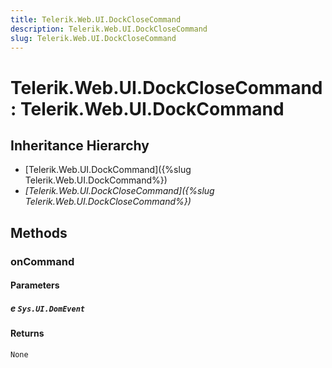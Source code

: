 ```yaml
---
title: Telerik.Web.UI.DockCloseCommand
description: Telerik.Web.UI.DockCloseCommand
slug: Telerik.Web.UI.DockCloseCommand
---
```


# Telerik.Web.UI.DockCloseCommand : Telerik.Web.UI.DockCommand 

## Inheritance Hierarchy

* [Telerik.Web.UI.DockCommand]({%slug Telerik.Web.UI.DockCommand%})
* *[Telerik.Web.UI.DockCloseCommand]({%slug Telerik.Web.UI.DockCloseCommand%})*


## Methods

###  onCommand

#### Parameters

##### e `Sys.UI.DomEvent`

#### Returns

`None` 



